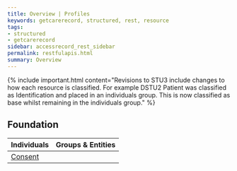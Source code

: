 ```yaml
---
title: Overview | Profiles
keywords: getcarerecord, structured, rest, resource
tags:
- structured
- getcarerecord
sidebar: accessrecord_rest_sidebar
permalink: restfulapis.html
summary: Overview
---
```


{% include important.html content="Revisions to STU3 include changes to how each resource is classified. For example DSTU2 Patient was classified as Identification and placed in an individuals group. This is now classified as base whilst remaining in the individuals group." %}

## Foundation ##


| Individuals  | Groups &amp; Entities       |
|--------------|--------------|
| [Consent ](restfulapis_foundation_consent.html)   



